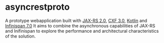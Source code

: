 asyncrestproto
==============

A prototype webapplication built with [JAX-RS 2.0](https://jax-rs-spec.java.net/), [CXF 3.0](http://cxf.apache.org/), [Kotlin](http://kotlinlang.org) and [Infinispan 7.0](http://infinispan.org/)
It aims to combine the asynchronous capabilities of JAX-RS and Inifinispan to explore the performance and architectural characteristics of the solution.
